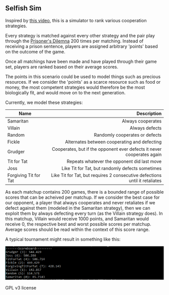 Selfish Sim
--------------------

Inspired by [this video](https://www.youtube.com/watch?v=BOvAbjfJ0x0), this is a simulator to rank various cooperation strategies.

Every strategy is matched against every other strategy and the pair play through the [Prisoner's Dilemna](https://en.wikipedia.org/wiki/Prisoner%27s_dilemma) 200 times per matching. Instead of receiving a prison sentence, players are assigned arbitrary 'points' based on the outcome of the game. 

Once all matchings have been made and have played through their game set, players are ranked based on their average scores.

The points in this scenario could be used to model things such as precious resources. If we consider the 'points' as a scarce resource such as food or money, the most competent strategies would therefore be the most biologically fit, and would move on to the next generation.

Currently, we model these strategies:

| Name               | Description |
| ------------------ | -----------:|
| Samaritan          | Always cooperates |
| Villain            | Always defects |
| Random             | Randomly cooperates or defects |
| Fickle             | Alternates between cooperating and defecting |
| Grudger            | Cooperates, but if the opponent ever defects it never cooperates again |
| Tit for Tat        | Repeats whatever the opponent did last move |
| Joss               | Like Tit for Tat, but randomly defects sometimes |
| Forgiving Tit for Tat | Like Tit for Tat, but requires 2 consecutive defections until it retaliates |

As each matchup contains 200 games, there is a bounded range of possible scores that can be acheived per matchup. If we consider the best case for our opponent, a player that always cooperates and never retaliates if we defect against them (modeled in the Samaritan strategy), then we can exploit them by always defecting every turn (as the Villain strategy does). In this matchup, Villain would receive 1000 points, and Samaritan would receive 0, the respective best and worst possible scores per matchup. Average scores should be read within the context of this score range.

A typical tournament might result in something like this:

![screenshot](./screenshot.PNG)

GPL v3 license

